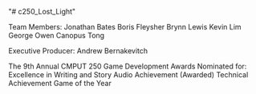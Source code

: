 "# c250_Lost_Light" 

Team Members:
Jonathan Bates
Boris Fleysher
Brynn Lewis
Kevin Lim
George Owen
Canopus Tong

Executive Producer: 
Andrew Bernakevitch 

The 9th Annual CMPUT 250 Game Development Awards
Nominated for:
Excellence in Writing and Story
Audio Achievement (Awarded)
Technical Achievement
Game of the Year
